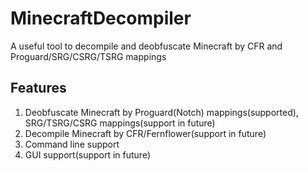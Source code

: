 # MinecraftDecompiler
A useful tool to decompile and deobfuscate Minecraft by CFR and Proguard/SRG/CSRG/TSRG mappings
## Features
1. Deobfuscate Minecraft by Proguard(Notch) mappings(supported), SRG/TSRG/CSRG mappings(support in future)
2. Decompile Minecraft by CFR/Fernflower(support in future)
3. Command line support
4. GUI support(support in future)
